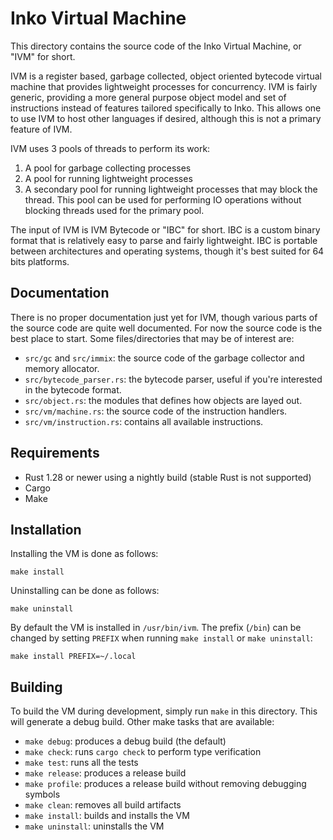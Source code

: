 # Inko Virtual Machine

This directory contains the source code of the Inko Virtual Machine, or "IVM"
for short.

IVM is a register based, garbage collected, object oriented bytecode virtual
machine that provides lightweight processes for concurrency. IVM is fairly
generic, providing a more general purpose object model and set of instructions
instead of features tailored specifically to Inko. This allows one to use IVM to
host other languages if desired, although this is not a primary feature of IVM.

IVM uses 3 pools of threads to perform its work:

1. A pool for garbage collecting processes
2. A pool for running lightweight processes
3. A secondary pool for running lightweight processes that may block the thread.
   This pool can be used for performing IO operations without blocking threads
   used for the primary pool.

The input of IVM is IVM Bytecode or "IBC" for short. IBC is a custom binary
format that is relatively easy to parse and fairly lightweight. IBC is portable
between architectures and operating systems, though it's best suited for 64 bits
platforms.

## Documentation

There is no proper documentation just yet for IVM, though various parts of the
source code are quite well documented. For now the source code is the best place
to start. Some files/directories that may be of interest are:

* `src/gc` and `src/immix`: the source code of the garbage collector and memory
  allocator.
* `src/bytecode_parser.rs`: the bytecode parser, useful if you're interested in
  the bytecode format.
* `src/object.rs`: the modules that defines how objects are layed out.
* `src/vm/machine.rs`: the source code of the instruction handlers.
* `src/vm/instruction.rs`: contains all available instructions.

## Requirements

* Rust 1.28 or newer using a nightly build (stable Rust is not supported)
* Cargo
* Make

## Installation

Installing the VM is done as follows:

    make install

Uninstalling can be done as follows:

    make uninstall

By default the VM is installed in `/usr/bin/ivm`. The prefix (`/bin`) can be
changed by setting `PREFIX` when running `make install` or `make uninstall`:

    make install PREFIX=~/.local

## Building

To build the VM during development, simply run `make` in this directory. This
will generate a debug build. Other make tasks that are available:

* `make debug`: produces a debug build (the default)
* `make check`: runs `cargo check` to perform type verification
* `make test`: runs all the tests
* `make release`: produces a release build
* `make profile`: produces a release build without removing debugging symbols
* `make clean`: removes all build artifacts
* `make install`: builds and installs the VM
* `make uninstall`: uninstalls the VM
